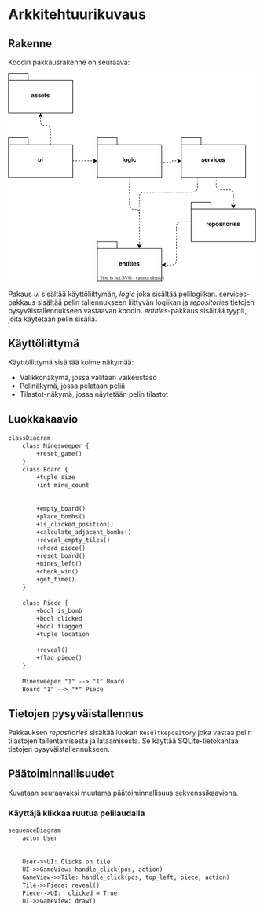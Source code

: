 # Arkkitehtuurikuvaus

## Rakenne

Koodin pakkausrakenne on seuraava:

![Pakkauskaavio](./kuvat/pakkauskaavio.svg)

Pakaus *ui* sisältää käyttöliittymän, *logic* joka sisältää pelilogiikan.
services-pakkaus sisältää pelin tallennukseen liittyvän logiikan ja *repositories* tietojen pysyväistallennukseen vastaavan koodin.
*entities*-pakkaus sisältää tyypit, joita käytetään pelin sisällä.

## Käyttöliittymä

Käyttöliittymä sisältää kolme näkymää:

- Valikkonäkymä, jossa valitaan vaikeustaso
- Pelinäkymä, jossa pelataan peliä
- Tilastot-näkymä, jossa näytetään pelin tilastot

## Luokkakaavio

```mermaid
classDiagram
    class Minesweeper {
        +reset_game()
    }
    class Board {
        +tuple size
        +int mine_count


        +empty_board()
        +place_bombs()
        +is_clicked_position()
        +calculate_adjacent_bombs()
        +reveal_empty_tiles()
        +chord_piece()
        +reset_board()
        +mines_left()
        +check_win()
        +get_time()
    }

    class Piece {
        +bool is_bomb
        +bool clicked
        +bool flagged
        +tuple location

        +reveal()
        +flag_piece()
    }

    Minesweeper "1" --> "1" Board
    Board "1" --> "*" Piece
```

## Tietojen pysyväistallennus

Pakkauksen *repositories* sisältää luokan `ResultRepository` joka vastaa pelin tilastojen tallentamisesta ja lataamisesta. Se käyttää SQLite-tietokantaa tietojen pysyväistallennukseen.

## Päätoiminnallisuudet

Kuvataan seuraavaksi muutama päätoiminnallisuus sekvenssikaaviona.

### Käyttäjä klikkaa ruutua pelilaudalla

```mermaid
sequenceDiagram
    actor User


    User->>UI: Clicks on tile
    UI->>GameView: handle_click(pos, action)
    GameView->>Tile: handle_click(pos, top_left, piece, action)
    Tile->>Piece: reveal()
    Piece-->UI:  clicked = True
    UI->>GameView: draw()

```

